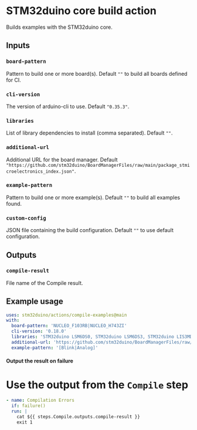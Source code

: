 # STM32duino core build action

Builds examples with the STM32duino core.

## Inputs

### `board-pattern`

Pattern to build one or more board(s). Default `""` to build all boards defined for CI.

### `cli-version`

The version of arduino-cli to use. Default `"0.35.3"`.

### `libraries`

List of library dependencies to install (comma separated). Default `""`.

### `additional-url`

Additional URL for the board manager. Default `"https://github.com/stm32duino/BoardManagerFiles/raw/main/package_stmicroelectronics_index.json"`.

### `example-pattern`

Pattern to build one or more example(s). Default `""` to build all examples found.

### `custom-config`

JSON file containing the build configuration. Default `""` to use default configuration.

## Outputs

### `compile-result`

File name of the Compile result.

## Example usage

```yaml
uses: stm32duino/actions/compile-examples@main
with:
  board-pattern: 'NUCLEO_F103RB|NUCLEO_H743ZI'
  cli-version: '0.18.0'
  libraries: 'STM32duino LSM6DS0, STM32duino LSM6DS3, STM32duino LIS3MDL, STM32duino HTS221, STM32duino LPS25HB'
  additional-url: 'https://github.com/stm32duino/BoardManagerFiles/raw/dev/STM32/package_stm_index.json'
  example-pattern: '[Blink|Analog]'
```

#### Output the result on failure

# Use the output from the `Compile` step
```yaml
- name: Compilation Errors
  if: failure()
  run: |
    cat ${{ steps.Compile.outputs.compile-result }}
    exit 1
```
